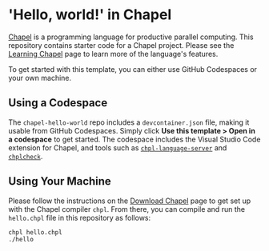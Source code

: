 # 'Hello, world!' in Chapel

[Chapel](https://github.com/chapel-lang/chapel/) is a programming language for productive parallel computing. This repository contains starter code for a Chapel project. Please see the [Learning Chapel](https://chapel-lang.org/learning.html) page to learn more of the language's features.

To get started with this template, you can either use GitHub Codespaces or your own machine.

## Using a Codespace

The `chapel-hello-world` repo includes a `devcontainer.json` file, making it usable from GitHub Codespaces. Simply click __Use this template > Open in a codespace__ to get started. The codespace includes the Visual Studio Code extension for Chapel, and tools such as [`chpl-language-server`](https://chapel-lang.org/docs/main/tools/chpl-language-server/chpl-language-server.html) and [`chplcheck`](https://chapel-lang.org/docs/main/tools/chplcheck/chplcheck.html).

## Using Your Machine

Please follow the instructions on the [Download Chapel](https://chapel-lang.org/download.html) page to get set up with the Chapel compiler `chpl`. From there, you can compile and run the `hello.chpl` file in this repository as follows:

```bash
chpl hello.chpl
./hello
```
